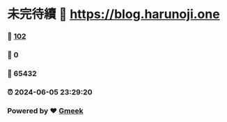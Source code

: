 # 未完待續 :link: https://blog.harunoji.one 
### :page_facing_up: [102](https://blog.harunoji.one/tag.html) 
### :speech_balloon: 0 
### :hibiscus: 65432 
### :alarm_clock: 2024-06-05 23:29:20 
### Powered by :heart: [Gmeek](https://github.com/Meekdai/Gmeek)
